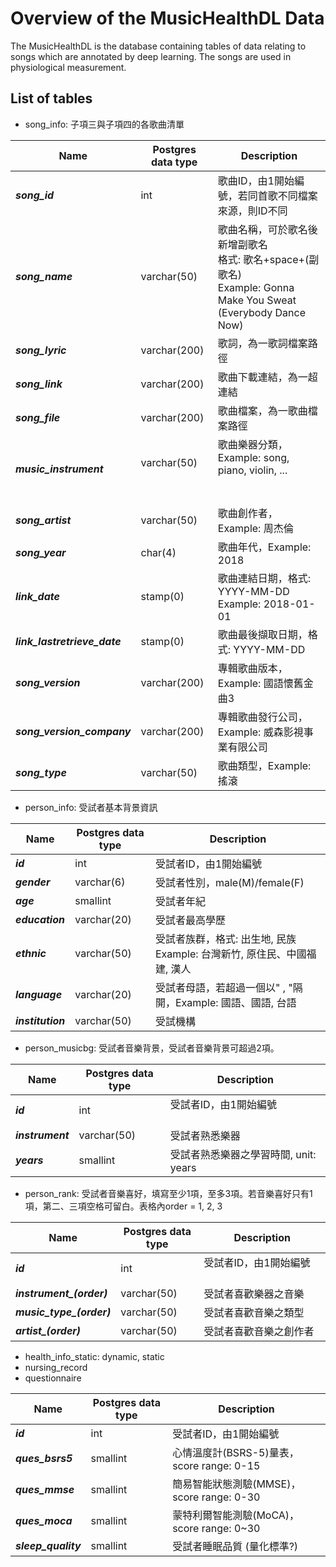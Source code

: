 ﻿# Overview of the MusicHealthDL Data
The MusicHealthDL is the database containing tables of data relating to songs which are annotated by deep learning. The songs are used in physiological measurement.  

## List of tables
* song_info: 子項三與子項四的各歌曲清單
	
| Name                         | Postgres data type | Description                                                                                                           |
|------------------------------|--------------------|-----------------------------------------------------------------------------------------------------------------------|
| ***song_id***                | int                | 歌曲ID，由1開始編號，若同首歌不同檔案來源，則ID不同                                                                   |
| ***song_name***              | varchar(50)        | 歌曲名稱，可於歌名後新增副歌名 <br>格式: 歌名+space+(副歌名) <br>Example: Gonna Make You Sweat (Everybody Dance Now)  |
| ***song_lyric***             | varchar(200)       | 歌詞，為一歌詞檔案路徑                                                                                                |
| ***song_link***              | varchar(200)       | 歌曲下載連結，為一超連結                                                                                              |
| ***song_file***              | varchar(200)       | 歌曲檔案，為一歌曲檔案路徑                                                                                            |
| ***music_instrument***       | varchar(50)        | 歌曲樂器分類，Example: song, piano, violin, ...                                                                      |
| ***song_artist***            | varchar(50)        | 歌曲創作者，Example: 周杰倫                                                                                           |
| ***song_year***              | char(4)            | 歌曲年代，Example: 2018                                                                                               |
| ***link_date***              | stamp(0)           | 歌曲連結日期，格式: YYYY-MM-DD <br>Example: 2018-01-01                                                                |
| ***link_lastretrieve_date*** | stamp(0)           | 歌曲最後擷取日期，格式: YYYY-MM-DD                                                                                    |
| ***song_version***           | varchar(200)       | 專輯歌曲版本，Example: 國語懷舊金曲3                                                                                  |
| ***song_version_company***   | varchar(200)       | 專輯歌曲發行公司，Example: 威森影視事業有限公司                                                                       |
| ***song_type***              | varchar(50)        | 歌曲類型，Example: 搖滾                                                                                               |
    
* person_info: 受試者基本背景資訊

| Name              | Postgres data type | Description                                                                  |
|-------------------|--------------------|------------------------------------------------------------------------------|
| ***id***          | int                | 受試者ID，由1開始編號                        |
| ***gender***      | varchar(6)         | 受試者性別，male(M)/female(F)                                                |
| ***age***         | smallint           | 受試者年紀                                                                   |
| ***education***   | varchar(20)        | 受試者最高學歷                                                               |
| ***ethnic***      | varchar(50)        | 受試者族群，格式: 出生地, 民族 <br>Example: 台灣新竹, 原住民、中國福建, 漢人 |
| ***language***    | varchar(20)        | 受試者母語，若超過一個以" , "隔開，Example: 國語、國語, 台語                 |
| ***institution*** | varchar(50)        | 受試機構                                                                     |

* person_musicbg: 受試者音樂背景，受試者音樂背景可超過2項。

| Name             | Postgres data type | Description                                           |
|------------------|--------------------|-------------------------------------------------------|
| ***id***         | int                | 受試者ID，由1開始編號                                  |
| ***instrument*** | varchar(50)        | 受試者熟悉樂器                                        |
| ***years***      | smallint           | 受試者熟悉樂器之學習時間, unit: years                 |

* person_rank: 受試者音樂喜好，填寫至少1項，至多3項。若音樂喜好只有1項，第二、三項空格可留白。表格內order = 1, 2, 3

| Name                     | Postgres data type | Description                                           |
|--------------------------|--------------------|-------------------------------------------------------|
| ***id***                 | int                | 受試者ID，由1開始編號                                 |
| ***instrument_(order)*** | varchar(50)        | 受試者喜歡樂器之音樂                                  |
| ***music_type_(order)*** | varchar(50)        | 受試者喜歡音樂之類型                                  |
| ***artist_(order)***     | varchar(50)        | 受試者喜歡音樂之創作者                                |

* health_info_static: dynamic, static
* nursing_record
* questionnaire

| Name                | Postgres data type | Description                               |
|---------------------|--------------------|-------------------------------------------|
| ***id***            | int                | 受試者ID，由1開始編號                     |
| ***ques_bsrs5***    | smallint           | 心情溫度計(BSRS-5)量表，score range: 0-15 |
| ***ques_mmse***     | smallint           | 簡易智能狀態測驗(MMSE)，score range: 0-30 |
| ***ques_moca***     | smallint           | 蒙特利爾智能測驗(MoCA)，score range: 0~30 |
| ***sleep_quality*** | smallint           | 受試者睡眠品質 (量化標準?)                |
